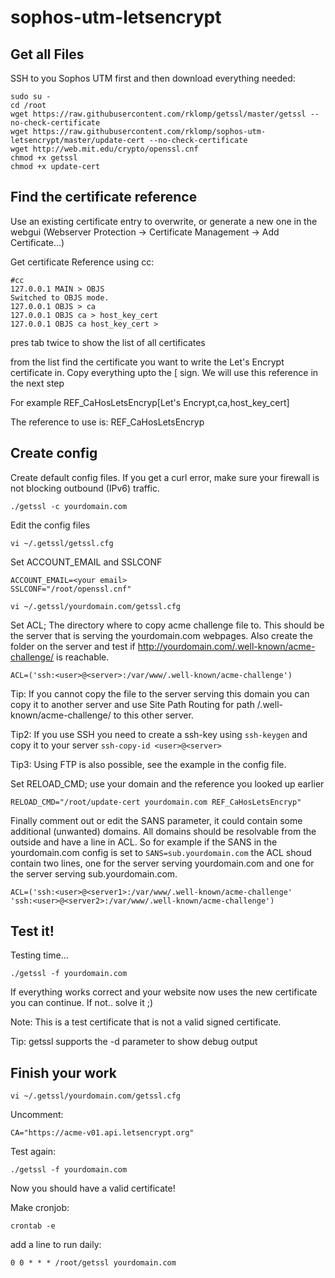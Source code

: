 # sophos-utm-letsencrypt

## Get all Files

SSH to you Sophos UTM first and then download everything needed:

```
sudo su -
cd /root
wget https://raw.githubusercontent.com/rklomp/getssl/master/getssl --no-check-certificate
wget https://raw.githubusercontent.com/rklomp/sophos-utm-letsencrypt/master/update-cert --no-check-certificate
wget http://web.mit.edu/crypto/openssl.cnf
chmod +x getssl
chmod +x update-cert
```

## Find the certificate reference

Use an existing certificate entry to overwrite, or generate a new one in the webgui (Webserver Protection -> Certificate Management -> Add Certificate...)

Get certificate Reference using cc:

```
#cc
127.0.0.1 MAIN > OBJS
Switched to OBJS mode.
127.0.0.1 OBJS > ca
127.0.0.1 OBJS ca > host_key_cert
127.0.0.1 OBJS ca host_key_cert >
```

pres tab twice to show the list of all certificates

from the list find the certificate you want to write the Let's Encrypt certificate in.
Copy everything upto the [ sign. We will use this reference in the next step

For example
REF_CaHosLetsEncryp[Let's Encrypt,ca,host_key_cert] 

The reference to use is: REF_CaHosLetsEncryp

## Create config

Create default config files. If you get a curl error, make sure your firewall is not blocking outbound (IPv6) traffic.

`./getssl -c yourdomain.com`

Edit the config files

`vi ~/.getssl/getssl.cfg`

Set ACCOUNT_EMAIL and SSLCONF
```
ACCOUNT_EMAIL=<your email>
SSLCONF="/root/openssl.cnf"
```

`vi ~/.getssl/yourdomain.com/getssl.cfg`

Set ACL; The directory where to copy acme challenge file to. This should be the server that is serving the yourdomain.com webpages. Also create the folder on the server and test if http://yourdomain.com/.well-known/acme-challenge/ is reachable.

`ACL=('ssh:<user>@<server>:/var/www/.well-known/acme-challenge')`

Tip: If you cannot copy the file to the server serving this domain you can copy it to another server and use Site Path Routing for path /.well-known/acme-challenge/ to this other server.

Tip2: If you use SSH you need to create a ssh-key using `ssh-keygen` and copy it to your server `ssh-copy-id <user>@<server>`

Tip3: Using FTP is also possible, see the example in the config file.

Set RELOAD_CMD; use your domain and the reference you looked up earlier

`RELOAD_CMD="/root/update-cert yourdomain.com REF_CaHosLetsEncryp"`

Finally comment out or edit the SANS parameter, it could contain some additional (unwanted) domains. All domains should be resolvable from the outside and have a line in ACL. So for example if the SANS in the yourdomain.com config is set to `SANS=sub.yourdomain.com` the ACL shoud contain two lines, one for the server serving yourdomain.com and one for the server serving sub.yourdomain.com.

```
ACL=('ssh:<user>@<server1>:/var/www/.well-known/acme-challenge'
'ssh:<user>@<server2>:/var/www/.well-known/acme-challenge')
```


## Test it!
Testing time...

`./getssl -f yourdomain.com`

If everything works correct and your website now uses the new certificate you can continue. If not.. solve it ;)

Note: This is a test certificate that is not a valid signed certificate.

Tip: getssl supports the -d parameter to show debug output

## Finish your work

`vi ~/.getssl/yourdomain.com/getssl.cfg`

Uncomment:

`CA="https://acme-v01.api.letsencrypt.org"`

Test again:

`./getssl -f yourdomain.com`

Now you should have a valid certificate!

Make cronjob:

`crontab -e`

add a line to run daily:

`0 0 * * * /root/getssl yourdomain.com`

